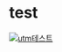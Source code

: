 # test


[![utm테스트](https://www.radiwell.com/_skin/radiwell_demo/img/logo/logo.png)](https://www.radiwell.com/shop/detail.php?pno=37A749D808E46495A8DA1E5352D03CAE&utm_source=google&utm_medium=cpc&utm_campaign=sssss&utm_id=radiwell.123&utm_term=aaa)
